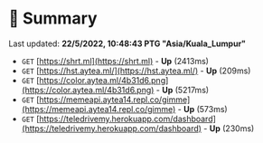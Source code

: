 # 📖 Summary
Last updated: **22/5/2022, 10:48:43 PTG "Asia/Kuala_Lumpur"**

- `GET` [https://shrt.ml](https://shrt.ml) - **Up** (2413ms)
- `GET` [https://hst.aytea.ml/](https://hst.aytea.ml/) - **Up** (209ms)
- `GET` [https://color.aytea.ml/4b31d6.png](https://color.aytea.ml/4b31d6.png) - **Up** (5217ms)
- `GET` [https://memeapi.aytea14.repl.co/gimme](https://memeapi.aytea14.repl.co/gimme) - **Up** (573ms)
- `GET` [https://teledrivemy.herokuapp.com/dashboard](https://teledrivemy.herokuapp.com/dashboard) - **Up** (230ms)
